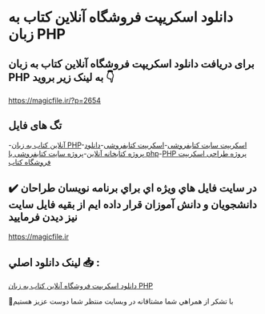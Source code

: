 # دانلود اسکریپت فروشگاه آنلاین کتاب به زبان PHP

## برای دریافت دانلود اسکریپت فروشگاه آنلاین کتاب به زبان PHP به لینک زیر بروید 👇

https://magicfile.ir/?p=2654

## تگ های فایل

-[آنلاین کتاب به زبان PHP](https://magicfile.ir/product/%d8%a7%d8%b3%da%a9%d8%b1%db%8c%d9%be%d8%aa%d9%81%d8%b1%d9%88%d8%b4%da%af%d8%a7%d9%87-%d8%a2%d9%86%d9%84%d8%a7%db%8c%d9%86-%da%a9%d8%aa%d8%a7%d8%a8-%d8%a8%d9%87-%d8%b2%d8%a8%d8%a7%d9%86-php/)-[اسکریپت سایت کتابفروشی](https://magicfile.ir/product/%d8%a7%d8%b3%da%a9%d8%b1%db%8c%d9%be%d8%aa%d9%81%d8%b1%d9%88%d8%b4%da%af%d8%a7%d9%87-%d8%a2%d9%86%d9%84%d8%a7%db%8c%d9%86-%da%a9%d8%aa%d8%a7%d8%a8-%d8%a8%d9%87-%d8%b2%d8%a8%d8%a7%d9%86-php/)-[اسکریپت کتابفروشی](https://magicfile.ir/product/%d8%a7%d8%b3%da%a9%d8%b1%db%8c%d9%be%d8%aa%d9%81%d8%b1%d9%88%d8%b4%da%af%d8%a7%d9%87-%d8%a2%d9%86%d9%84%d8%a7%db%8c%d9%86-%da%a9%d8%aa%d8%a7%d8%a8-%d8%a8%d9%87-%d8%b2%d8%a8%d8%a7%d9%86-php/)-[دانلود پروژه کتابخانه آنلاین](https://magicfile.ir/product/%d8%a7%d8%b3%da%a9%d8%b1%db%8c%d9%be%d8%aa%d9%81%d8%b1%d9%88%d8%b4%da%af%d8%a7%d9%87-%d8%a2%d9%86%d9%84%d8%a7%db%8c%d9%86-%da%a9%d8%aa%d8%a7%d8%a8-%d8%a8%d9%87-%d8%b2%d8%a8%d8%a7%d9%86-php/)-[پروژه سایت کتابفروشی با php](https://magicfile.ir/product/%d8%a7%d8%b3%da%a9%d8%b1%db%8c%d9%be%d8%aa%d9%81%d8%b1%d9%88%d8%b4%da%af%d8%a7%d9%87-%d8%a2%d9%86%d9%84%d8%a7%db%8c%d9%86-%da%a9%d8%aa%d8%a7%d8%a8-%d8%a8%d9%87-%d8%b2%d8%a8%d8%a7%d9%86-php/)-[PHP پروژه طراحی اسکریپت فروشگاه کتاب](https://magicfile.ir/product/%d8%a7%d8%b3%da%a9%d8%b1%db%8c%d9%be%d8%aa%d9%81%d8%b1%d9%88%d8%b4%da%af%d8%a7%d9%87-%d8%a2%d9%86%d9%84%d8%a7%db%8c%d9%86-%da%a9%d8%aa%d8%a7%d8%a8-%d8%a8%d9%87-%d8%b2%d8%a8%d8%a7%d9%86-php/)

## ✔️ در سايت فايل هاي ويژه اي براي برنامه نويسان طراحان دانشجويان و دانش آموزان قرار داده ايم از بقيه فايل سايت نيز ديدن فرماييد

https://magicfile.ir


## لينک دانلود اصلي 📥 :

[دانلود اسکریپت فروشگاه آنلاین کتاب به زبان PHP](https://magicfile.ir/product/%d8%a7%d8%b3%da%a9%d8%b1%db%8c%d9%be%d8%aa%d9%81%d8%b1%d9%88%d8%b4%da%af%d8%a7%d9%87-%d8%a2%d9%86%d9%84%d8%a7%db%8c%d9%86-%da%a9%d8%aa%d8%a7%d8%a8-%d8%a8%d9%87-%d8%b2%d8%a8%d8%a7%d9%86-php/) 


🙏با تشکر از همراهي شما مشتاقانه در وبسایت منتظر شما دوست عزیز هستیم

